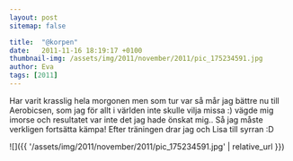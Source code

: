 ```yaml
---
layout: post
sitemap: false

title:  "@korpen"
date:   2011-11-16 18:19:17 +0100
thumbnail-img: /assets/img/2011/november/2011/pic_175234591.jpg
author: Eva
tags: [2011]
---
```


Har varit krasslig hela morgonen men som tur var så mår jag bättre nu till Aerobicsen, som jag för allt i världen inte skulle vilja missa :) vägde mig imorse och resultatet var inte det jag hade önskat mig.. Så jag måste verkligen fortsätta kämpa! Efter träningen drar jag och Lisa till syrran :D

![]({{ '/assets/img/2011/november/2011/pic_175234591.jpg'  | relative_url }})

